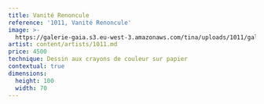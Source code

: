 ```yaml
---
title: Vanité Renoncule
reference: '1011, Vanité Renoncule'
image: >-
  https://galerie-gaia.s3.eu-west-3.amazonaws.com/tina/uploads/1011/galerie-gaia-1011-vanite-renoncule.jpg
artist: content/artists/1011.md
price: 4500
technique: Dessin aux crayons de couleur sur papier
contextual: true
dimensions:
  height: 100
  width: 70
---
```


